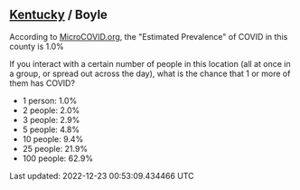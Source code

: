 
## [Kentucky](/united-states/kentucky) / Boyle

According to [MicroCOVID.org](http://microcovid.org),
the "Estimated Prevalence" of COVID in this county is 1.0%

If you interact with a certain number of people in this location
(all at once in a group, or spread out across the day), what is the chance that
1 or more of them has COVID?

- 1 person: 1.0%
- 2 people: 2.0%
- 3 people: 2.9%
- 5 people: 4.8%
- 10 people: 9.4%
- 25 people: 21.9%
- 100 people: 62.9%

Last updated: 2022-12-23 00:53:09.434466 UTC
